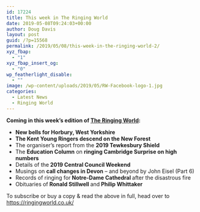 ```yaml
---
id: 17224
title: This week in The Ringing World
date: 2019-05-08T09:24:03+00:00
author: Doug Davis
layout: post
guid: /?p=15568
permalink: /2019/05/08/this-week-in-the-ringing-world-2/
xyz_fbap:
  - "1"
xyz_fbap_insert_og:
  - "0"
wp_featherlight_disable:
  - ""
image: /wp-content/uploads/2019/05/RW-Facebook-logo-1.jpg
categories:
  - Latest News
  - Ringing World
---
```

**Coming in this week’s edition of <a href="https://ringingworld.co.uk/" target="_blank" rel="noopener noreferrer">The Ringing World</a>:**

<ul type="disc">
  <li class="m_5518217782041090442MsoListParagraph">
    <b>New bells for Horbury, West Yorkshire<u></u><u></u></b>
  </li>
  <li class="m_5518217782041090442MsoListParagraph">
    <b>The Kent Young Ringers descend on the New Forest<u></u><u></u></b>
  </li>
  <li class="m_5518217782041090442MsoListParagraph">
    The organiser’s report from the <b>2019 Tewkesbury Shield<u></u><u></u></b>
  </li>
  <li class="m_5518217782041090442MsoListParagraph">
    The <b>Education Column</b> on <b>ringing Cambridge Surprise on high numbers<u></u><u></u></b>
  </li>
  <li class="m_5518217782041090442MsoListParagraph">
    Details of the<b> 2019 Central Council Weekend<u></u><u></u></b>
  </li>
  <li class="m_5518217782041090442MsoListParagraph">
    Musings on <b>call changes in Devon</b> – and beyond by John Eisel (Part 6)<b><u></u><u></u></b>
  </li>
  <li class="m_5518217782041090442MsoListParagraph">
    Records of ringing for<b> Notre-Dame Cathedral </b>after the disastrous fire<b><u></u><u></u></b>
  </li>
  <li class="m_5518217782041090442MsoListParagraph">
    Obituaries of<b> Ronald Stillwell </b>and<b> Philip Whittaker</b>
  </li>
</ul>

To subscribe or buy a copy & read the above in full, head over to <a href="https://ringingworld.co.uk/" target="_blank" rel="noopener noreferrer">https://ringingworld.co.uk/</a>
